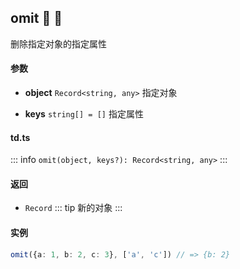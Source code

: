 ## omit :tada: :100: 
删除指定对象的指定属性
#### 参数 
- **object** `Record<string, any>` 指定对象
 
- **keys** `string[] = []` 指定属性
 
#### td.ts
::: info
`omit(object, keys?): Record<string, any>`
:::
#### 返回 
- `Record` 
::: tip
新的对象
:::
#### 实例 
```ts
omit({a: 1, b: 2, c: 3}, ['a', 'c']) // => {b: 2}
```
